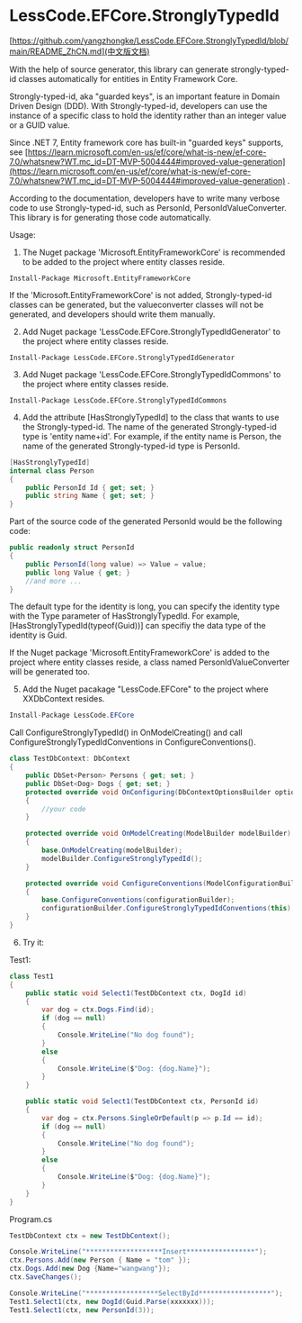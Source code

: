 # LessCode.EFCore.StronglyTypedId

[https://github.com/yangzhongke/LessCode.EFCore.StronglyTypedId/blob/main/README_ZhCN.md](中文版文档)

With the help of source generator, this library can generate strongly-typed-id classes automatically for entities in Entity Framework Core. 

Strongly-typed-id, aka "guarded keys", is an important feature in Domain Driven Design (DDD). With Strongly-typed-id, developers can use the instance of a specific class to hold the identity rather than an integer value or a GUID value.

Since .NET 7, Entity framework core has built-in "guarded keys" supports, see [https://learn.microsoft.com/en-us/ef/core/what-is-new/ef-core-7.0/whatsnew?WT.mc_id=DT-MVP-5004444#improved-value-generation](https://learn.microsoft.com/en-us/ef/core/what-is-new/ef-core-7.0/whatsnew?WT.mc_id=DT-MVP-5004444#improved-value-generation) .

According to the documentation, developers have to write many verbose code to use Strongly-typed-id, such as PersonId, PersonIdValueConverter. This library is for generating those code automatically.

Usage:

1. The Nuget package 'Microsoft.EntityFrameworkCore' is recommended to be added to the project where entity classes reside. 

```
Install-Package Microsoft.EntityFrameworkCore
```

If the 'Microsoft.EntityFrameworkCore' is not added, Strongly-typed-id classes can be generated, but the valueconverter classes will not be generated, and developers should write them manually.

2. Add Nuget package 'LessCode.EFCore.StronglyTypedIdGenerator' to the project where entity classes reside.

```
Install-Package LessCode.EFCore.StronglyTypedIdGenerator
```

3. Add Nuget package 'LessCode.EFCore.StronglyTypedIdCommons'  to the project where entity classes reside.

```
Install-Package LessCode.EFCore.StronglyTypedIdCommons
```

4. Add the attribute [HasStronglyTypedId] to the class that wants to use the Strongly-typed-id. The name of the generated Strongly-typed-id type is 'entity name+id'. For example, if the entity name is Person, the name of the generated Strongly-typed-id type is PersonId.

```csharp
[HasStronglyTypedId]
internal class Person
{
	public PersonId Id { get; set; }
	public string Name { get; set; }
}
```
Part of the source code of the generated PersonId would be the following code:

```csharp
public readonly struct PersonId
{
	public PersonId(long value) => Value = value;
	public long Value { get; }
	//and more ...
}
```

The default type for the identity is long, you can specify the identity type with the Type parameter of HasStronglyTypedId. For example, [HasStronglyTypedId(typeof(Guid))] can specifiy the data type of the identity is Guid.

If the Nuget package 'Microsoft.EntityFrameworkCore' is added to the project where entity classes reside, a class named PersonIdValueConverter will be generated too.

5. Add the Nuget pacakage "LessCode.EFCore" to the project where XXDbContext resides.

```csharp
Install-Package LessCode.EFCore
```

Call ConfigureStronglyTypedId() in OnModelCreating() and call ConfigureStronglyTypedIdConventions in ConfigureConventions().

```csharp
class TestDbContext: DbContext
{
    public DbSet<Person> Persons { get; set; }
    public DbSet<Dog> Dogs { get; set; }
    protected override void OnConfiguring(DbContextOptionsBuilder optionsBuilder)
    {
        //your code
    }

    protected override void OnModelCreating(ModelBuilder modelBuilder)
    {
        base.OnModelCreating(modelBuilder);
        modelBuilder.ConfigureStronglyTypedId();
    }

    protected override void ConfigureConventions(ModelConfigurationBuilder configurationBuilder)
    {
        base.ConfigureConventions(configurationBuilder);
        configurationBuilder.ConfigureStronglyTypedIdConventions(this);
    }
}
```

6. Try it:

Test1:

```csharp
class Test1
{
    public static void Select1(TestDbContext ctx, DogId id)
    {
        var dog = ctx.Dogs.Find(id);
        if (dog == null)
        {
            Console.WriteLine("No dog found");
        }
        else
        {
            Console.WriteLine($"Dog: {dog.Name}");
        }
    }

    public static void Select1(TestDbContext ctx, PersonId id)
    {
        var dog = ctx.Persons.SingleOrDefault(p => p.Id == id);
        if (dog == null)
        {
            Console.WriteLine("No dog found");
        }
        else
        {
            Console.WriteLine($"Dog: {dog.Name}");
        }
    }
}
```

Program.cs

```csharp
TestDbContext ctx = new TestDbContext();

Console.WriteLine("*******************Insert*****************");
ctx.Persons.Add(new Person { Name = "tom" });
ctx.Dogs.Add(new Dog {Name="wangwang"});
ctx.SaveChanges();

Console.WriteLine("******************SelectById******************");
Test1.Select1(ctx, new DogId(Guid.Parse(xxxxxxx)));
Test1.Select1(ctx, new PersonId(3));
```